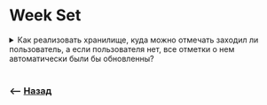 # Week Set  

<details>
<summary> Как реализовать хранилище, куда можно отмечать заходил ли пользователь, а если пользователя нет, все отметки о нем автоматически были бы обновленны?</summary>

![illustration](https://raw.githubusercontent.com/webster6667/documentation/master/documentation-data/illustrations/dd-up.svg)

Для этого есть `WeekSet`, работает как и `WeekMap`, но не позволяет перебирать или получать данные   
&emsp;&emsp; 👆 Просто закинуть отметку что пользователь авторизован, а после его удаления отметка автоматически обнулится     
  
```javascript
let john = {name: 'John'},
    ben = {name: 'Ben'},
    authUsers = new WeekSet()

authUsers.add(john)
authUsers.add(ben)

authUsers.has(john) // => true(Заходил ли джон?)

john = null // => jon вышел

console.log(authUsers.has(john));
```

![illustration](https://raw.githubusercontent.com/webster6667/documentation/master/documentation-data/illustrations/dd-down.svg)

</details>

<br>

### ⟵ **<a href="../../readme.md">Назад</a>**
